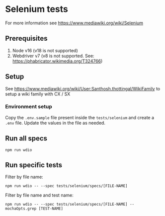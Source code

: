# Selenium tests

For more information see https://www.mediawiki.org/wiki/Selenium

## Prerequisites
1. Node v16 (v18 is not supported)
2. Webdriver v7 (v8 is not supported. See: https://phabricator.wikimedia.org/T324766)

## Setup

See https://www.mediawiki.org/wiki/User:Santhosh.thottingal/WikiFamily to setup a wiki family with CX / SX

### Environment setup

Copy the `.env.sample` file present inside the `tests/selenium` and create a `.env` file. Update the values in the file as needed.

## Run all specs

    npm run wdio

## Run specific tests

Filter by file name:

    npm run wdio -- --spec tests/selenium/specs/[FILE-NAME]

Filter by file name and test name:

    npm run wdio -- --spec tests/selenium/specs/[FILE-NAME] --mochaOpts.grep [TEST-NAME]
